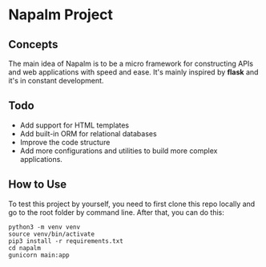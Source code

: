 # **Napalm Project**

## Concepts

The main idea of Napalm is to be a micro framework for constructing APIs and web applications with speed and ease. It's mainly inspired by **flask** and it's in constant development.

## **Todo**

* Add support for HTML templates
* Add built-in ORM for relational databases
* Improve the code structure
* Add more configurations and utilities to build more complex applications.

## How to Use

To test this project by yourself, you need to first clone this repo locally and go to the root folder by command line. After that, you can do this:

```
python3 -m venv venv
source venv/bin/activate
pip3 install -r requirements.txt
cd napalm
gunicorn main:app
```
